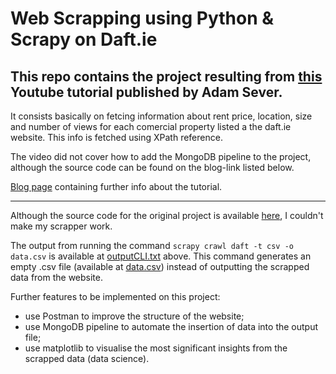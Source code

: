# Web Scrapping using Python & Scrapy on Daft.ie
## This repo contains the project resulting from [this](https://www.youtube.com/watch?v=cPx621bqgkY&t=14s) Youtube tutorial published by Adam Sever.

It consists basically on fetcing information about rent price, location, size and number of views for each comercial property listed a the daft.ie website. This info is fetched using XPath reference.

The video did not cover how to add the MongoDB pipeline to the project, although the source code can be found on the blog-link listed below.

[Blog page](https://www.cryt.ie/blogs/Scrapy.html) containing further info about the tutorial. 
______________________________________________________________________________________________________________________________

Although the source code for the original project is available [here](https://github.com/avacadoadam/Webscraping-tutorial), I couldn't make my scrapper work.

The output from running the command ```scrapy crawl daft -t csv -o data.csv``` is available at [outputCLI.txt](https://github.com/laisbsc/webScrappingDaft/blob/master/outputCLI.txt) above. This command generates an empty .csv file (available at [data.csv](https://github.com/laisbsc/webScrappingDaft/blob/master/data.csv)) instead of outputting the scrapped data from the website.

Further features to be implemented on this project:
 - use Postman to improve the structure of the website;
 - use MongoDB pipeline to automate the insertion of data into the output file;
 - use matplotlib to visualise the most significant insights from the scrapped data (data science).
